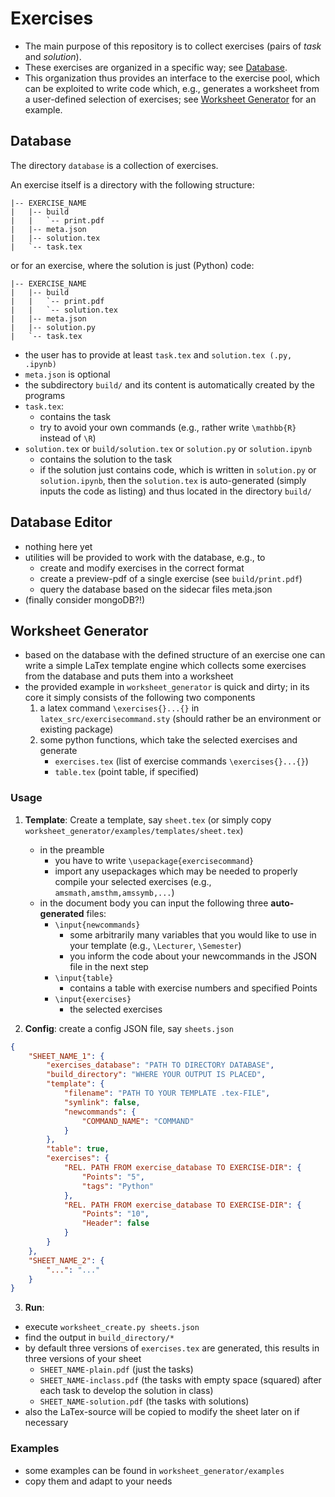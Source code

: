 # Exercises

 - The main purpose of this repository is to collect exercises (pairs of *task* and *solution*).
 - These exercises are organized in a specific way; see [Database](#database).
- This organization thus provides an interface to the exercise pool, which can be exploited to
write code which, e.g., generates a worksheet from a user-defined selection of exercises;
see [Worksheet Generator](#worksheet-generator) for an example.

## Database

The directory `database` is a collection of exercises.

An exercise itself is a directory with the following structure:

```shell
|-- EXERCISE_NAME
|   |-- build
|   |   `-- print.pdf
|   |-- meta.json
|   |-- solution.tex
|   `-- task.tex
```

or for an exercise, where the solution is just (Python) code:

```shell
|-- EXERCISE_NAME
|   |-- build
|   |   `-- print.pdf
|   |   `-- solution.tex
|   |-- meta.json
|   |-- solution.py
|   `-- task.tex
```

- the user has to provide at least `task.tex` and `solution.tex (.py, .ipynb)`
- `meta.json` is optional
- the subdirectory `build/` and its content is automatically created by the programs
- `task.tex`:
    - contains the task
    - try to avoid your own commands (e.g., rather write `\mathbb{R}` instead of `\R`)
- `solution.tex` or `build/solution.tex` or `solution.py` or `solution.ipynb`
    - contains the solution to the task
    - if the solution just contains code, which is written in `solution.py`
      or `solution.ipynb`, then the `solution.tex` is auto-generated (simply inputs the
      code as listing) and thus located in the directory `build/`

## Database Editor

- nothing here yet
- utilities will be provided to work with the database, e.g., to
    - create and modify exercises in the correct format
    - create a preview-pdf of a single exercise (see `build/print.pdf`)
    - query the database based on the sidecar files meta.json
- (finally consider mongoDB?!)

## Worksheet Generator

- based on the database with the defined structure of an exercise one can write a simple
  LaTex template engine which collects some exercises from the database and puts them into
  a worksheet
- the provided example in `worksheet_generator` is quick and dirty; in its core it simply
  consists of the following two components
    1. a latex command  `\exercises{}...{}` in `latex_src/exercisecommand.sty` (should
       rather be an environment or existing
       package)
    2. some python functions, which take the selected exercises and generate
        - `exercises.tex` (list of exercise commands `\exercises{}...{}`)
        - `table.tex` (point table, if specified)

### Usage

1. **Template**: Create a template, say `sheet.tex` (or simply
   copy `worksheet_generator/examples/templates/sheet.tex`)
    - in the preamble
        - you have to write `\usepackage{exercisecommand}`
        - import any usepackages which may be needed to properly compile your selected
          exercises (e.g., `amsmath,amsthm,amssymb,...`)
    - in the document body you can input the following three **auto-generated** files:
        - `\input{newcommands}`
            - some arbitrarily many variables that you would like to use in your
              template (e.g., `\Lecturer`, `\Semester`)
            - you inform the code about your newcommands in the JSON file in the next step
        - `\input{table}`
            - contains a table with exercise numbers and specified Points
        - `\input{exercises}`
            - the selected exercises

2. **Config**: create a config JSON file, say `sheets.json`

```json
{
    "SHEET_NAME_1": {
        "exercises_database": "PATH TO DIRECTORY DATABASE",
        "build_directory": "WHERE YOUR OUTPUT IS PLACED",
        "template": {
            "filename": "PATH TO YOUR TEMPLATE .tex-FILE",
            "symlink": false,
            "newcommands": {
                "COMMAND_NAME": "COMMAND"
            }
        },
        "table": true,
        "exercises": {
            "REL. PATH FROM exercise_database TO EXERCISE-DIR": {
                "Points": "5",
                "tags": "Python"
            },
            "REL. PATH FROM exercise_database TO EXERCISE-DIR": {
                "Points": "10",
                "Header": false
            }
        }
    },
    "SHEET_NAME_2": {
        "...": "..."
    }
}
```

3. **Run**:

- execute `worksheet_create.py sheets.json`
- find the output in `build_directory/*`
- by default three versions of `exercises.tex` are generated, this results in three
  versions of your sheet
    - `SHEET_NAME-plain.pdf` (just the tasks)
    - `SHEET_NAME-inclass.pdf` (the tasks with empty space (squared) after each task to
      develop the solution in class)
    - `SHEET_NAME-solution.pdf` (the tasks with solutions)
- also the LaTex-source will be copied to modify the sheet later on if necessary

### Examples

- some examples can be found in `worksheet_generator/examples`
- copy them and adapt to your needs


